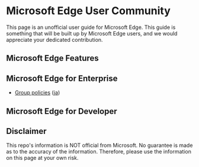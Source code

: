 # Microsoft Edge User Community

This page is an unofficial user guide for Microsoft Edge.
This guide is something that will be built up by Microsoft Edge users, and we would appreciate your dedicated contribution.


## Microsoft Edge Features


## Microsoft Edge for Enterprise

- [Group policies](/enterprise/policies/index.md) ([ja](/enterprise/policies/ja/index.ja.md))


## Microsoft Edge for Developer


## Disclaimer

This repo's information is NOT official from Microsoft. No guarantee is made as to the accuracy of the information.
Therefore, please use the information on this page at your own risk.